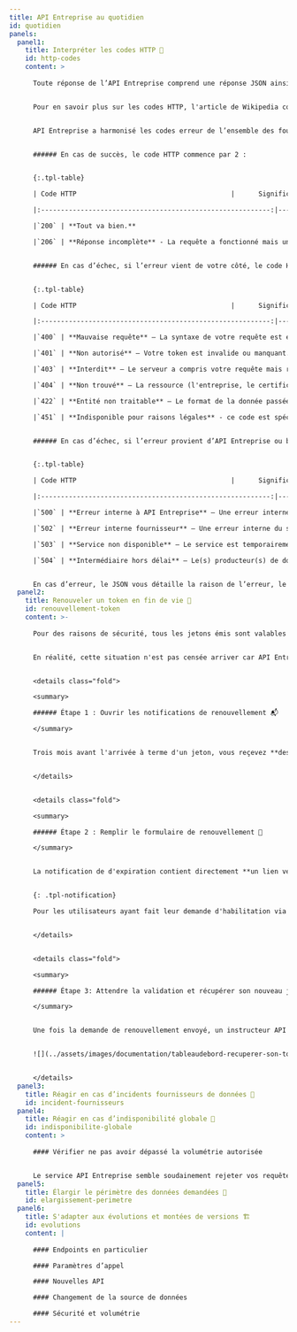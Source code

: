 ```yaml
---
title: API Entreprise au quotidien
id: quotidien
panels:
  panel1:
    title: Interpréter les codes HTTP 🚦
    id: http-codes
    content: >
      
      Toute réponse de l’API Entreprise comprend une réponse JSON ainsi qu’un code HTTP. Celui-ci n’est pas immédiatement lisible par un humain, il est destiné aux traitements automatiques. **Ces codes permettent de se renseigner sur le statut de l’appel**, toutes les explications complémentaires sont indiquées dans le JSON.


      Pour en savoir plus sur les codes HTTP, l'article de Wikipedia constitue une bonne base explicative :  <https://fr.wikipedia.org/wiki/Liste_des_codes_HTTP>.


      API Entreprise a harmonisé les codes erreur de l’ensemble des fournisseurs de données, en s'appuyant sur le protocole HTTP, afin de vous en simplifier la compréhension :


      ###### En cas de succès, le code HTTP commence par 2 :


      {:.tpl-table}

      | Code HTTP                                       |      Signification                                           |

      |:----------------------------------------------------------:|----------------------------------------|

      |`200` | **Tout va bien.**

      |`206` | **Réponse incomplète** - La requête a fonctionné mais un des fournisseurs de données a renvoyé une erreur ou une réponse incomplète. Les valeurs concernées dans le JSON contiennent le message : “Donnée indisponible”.|


      ###### En cas d’échec, si l’erreur vient de votre côté, le code HTTP commence par 4 :


      {:.tpl-table}

      | Code HTTP                                       |      Signification                                           |

      |:----------------------------------------------------------:|----------------------------------------|

      |`400` | **Mauvaise requête** – La syntaxe de votre requête est erronée.

      |`401` | **Non autorisé** – Votre token est invalide ou manquant.

      |`403` | **Interdit** – Le serveur a compris votre requête mais refuse de l’exécuter car votre jeton ne vous donne pas accès à cette ressource.

      |`404` | **Non trouvé** – La ressource (l'entreprise, le certificat, …) demandée n'a pas été trouvée. Cette erreur intervient par exemple lors de l’entrée d’un numéro de SIREN qui n’existe pas, ou bien lorsque l’entreprise qu’il designe est en dehors du périmètre de l’endpoint.

      |`422` | **Entité non traitable** – Le format de la donnée passée en paramètre n'est pas accepté. Par exemple, si vous entrez 20 chiffres dans le paramètre SIREN, votre requête est automatiquement rejetée, car un SIREN fait obligatoirement 9 chiffres.

      |`451` | **Indisponible pour raisons légales** - ce code est spécifiquement renvoyé lorsque vous demandez les informations d’une entreprise ou d’un établissement non diffusible au travers des endpoints `entreprises` et `etablissements` de l’INSEE, sans avoir utilisé l’option d’appel spécifique. Pour en savoir plus, consultez la documentation de cet endpoint dans le catalogue de données.|


      ###### En cas d’échec, si l’erreur provient d’API Entreprise ou bien des fournisseurs de données, le code HTTP commence par 5 :


      {:.tpl-table}

      | Code HTTP                                       |      Signification                                           |

      |:----------------------------------------------------------:|----------------------------------------|

      |`500` | **Erreur interne à API Entreprise** – Une erreur interne du serveur d’API Entreprise est survenue. Consultez votre tableau de bord, l’historique de l’incident devrait y être affiché ; ainsi que les actions à venir.

      |`502` | **Erreur interne fournisseur** – Une erreur interne du serveur du ou des fournisseurs est survenue. Consultez votre tableau de bord, l’historique de l’incident devrait y être affiché ; ainsi que les actions à venir.

      |`503` | **Service non disponible** – Le service est temporairement indisponible ou en maintenance. Pour connaître l’historique de disponibilité et les incidents type de l’endpoint, vous pouvez consulter le catalogue de données.

      |`504` | **Intermédiaire hors délai** – Le(s) producteur(s) de données ont mis trop de temps à répondre. Notre temps d’attente, nous permettant de ne pas immobiliser le serveur sur un appel sans réponse, est fixé à 10 secondes et a été dépassé.|


      En cas d’erreur, le JSON vous détaille la raison de l’erreur, le champ concerné se nomme `“errors”`. Lorsqu’un endpoint retourne des données agrégées de plusieurs fournisseurs, le JSON renvoyé contient un champ `“gateway error”`. Sa valeur vaut `“true”` lorsqu'une erreur survient auprès d'au moins un fournisseur.
  panel2:
    title: Renouveler un token en fin de vie 💫
    id: renouvellement-token
    content: >-
      
      Pour des raisons de sécurité, tous les jetons émis sont valables pour **une durée de 18 mois**. Au delà de ce délai, ils ne fonctionnent plus, et votre accès à l'API Entreprise est donc totalement arrêté. 


      En réalité, cette situation n'est pas censée arriver car API Entreprise a mis en place une procédure simple de renouvellement de token. En voici les étapes : 


      <details class="fold">

      <summary>

      ###### Étape 1 : Ouvrir les notifications de renouvellement 📬

      </summary>


      Trois mois avant l'arrivée à terme d'un jeton, vous reçevez **des notifications automatiques vous informant de l'expiration à venir de votre jeton ainsi qu'une invitation à le renouveler**. Les notifications sont envoyées régulièrement jusqu'au renouvellement (90 jours avant la date d'expiration, puis 60 jours avant, puis 30, 15, ...).


      </details>


      <details class="fold">

      <summary>

      ###### Étape 2 : Remplir le formulaire de renouvellement 📝

      </summary>


      La notification de d'expiration contient directement **un lien vers le formulaire de renouvellement Data Pass**. Si le contexte de votre utilisation d'API Entreprise n'a pas changé, **inscrivez simplement les mêmes informations** que lors de votre demande initiale. Pensez à mettre à jour les informations de contacts.


      {: .tpl-notification}

      Pour les utilisateurs ayant fait leur demande d'habilitation via la plateforme Data Pass, le formulaire de renouvellement de token est directement **pré-rempli avec les informations renseignées** lors de la demande initiale. 


      </details>


      <details class="fold">

      <summary>

      ###### Étape 3: Attendre la validation et récupérer son nouveau jeton 🔐

      </summary>


      Une fois la demande de renouvellement envoyé, un instructeur API Entreprise valide le renouvellement du jeton. L'utilisateur pourra alors le récupérer dans son espace client.


      ![](../assets/images/documentation/tableaudebord-recuperer-son-token.png)


      </details>
  panel3:
    title: Réagir en cas d’incidents fournisseurs de données 🚧
    id: incident-fournisseurs
  panel4:
    title: Réagir en cas d’indisponibilité globale 🚧
    id: indisponibilite-globale
    content: >
      
      #### Vérifier ne pas avoir dépassé la volumétrie autorisée


      Le service API Entreprise semble soudainement rejeter vos requêtes ? Vérifiez que vous avez bien [respecté les limites de volumétrie](../documentation/#configurer-le-logiciel-mtier/#respecter-la-volumtrie).
  panel5:
    title: Élargir le périmètre des données demandées 🧩
    id: elargissement-perimetre
  panel6:
    title: S'adapter aux évolutions et montées de versions 🏗
    id: evolutions
    content: |
      
      #### Endpoints en particulier

      #### Paramètres d’appel

      #### Nouvelles API

      #### Changement de la source de données

      #### Sécurité et volumétrie
---
```


